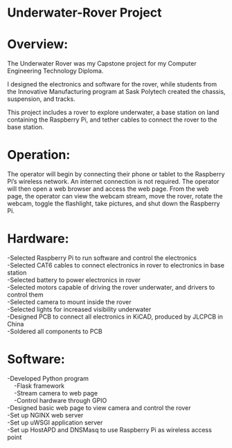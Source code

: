 # Underwater-Rover Project
# Overview:
The Underwater Rover was my Capstone project for my Computer Engineering Technology Diploma. 

I designed the electronics and software for the rover, while students from the Innovative Manufacturing program at Sask Polytech created the chassis, suspension, and tracks.

This project includes a rover to explore underwater, a base station on land containing the Raspberry Pi, and tether cables to connect the rover to the base station.


# Operation:
The operator will begin by connecting their phone or tablet to the Raspberry Pi’s wireless network. An internet connection is not required. The operator will then open a web browser and access the web page. From the web page, the operator can view the webcam stream, move the rover, rotate the webcam, toggle the flashlight, take pictures, and shut down the Raspberry Pi.


# Hardware:
-Selected Raspberry Pi to run software and control the electronics  
-Selected CAT6 cables to connect electronics in rover to electronics in base station  
-Selected battery to power electronics in rover  
-Selected motors capable of driving the rover underwater, and drivers to control them  
-Selected camera to mount inside the rover  
-Selected lights for increased visibility underwater  
-Designed PCB to connect all electronics in KiCAD, produced by JLCPCB in China  
-Soldered all components to PCB  


# Software:
-Developed Python program  
&nbsp;&nbsp;&nbsp;&nbsp;-Flask framework  
&nbsp;&nbsp;&nbsp;&nbsp;-Stream camera to web page  
&nbsp;&nbsp;&nbsp;&nbsp;-Control hardware through GPIO  
-Designed basic web page to view camera and control the rover  
-Set up NGINX web server  
-Set up uWSGI application server  
-Set up HostAPD and DNSMasq to use Raspberry Pi as wireless access point  
